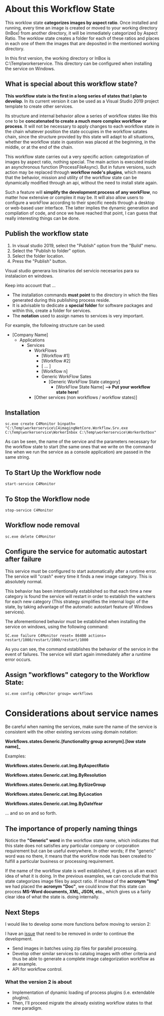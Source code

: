 ﻿# About this Workflow State

This worklow state __categorizes images by aspect ratio__. Once installed and running, every time an image is created or moved to your working directory (InBox) from another directory, it will be immediately categorized by Aspect Ratio. The worklow state creates a folder for each of these ratios and places in each one of them the images that are deposited in the mentioned working directory.

In this first version, the working directory or InBox is C:\Temp\workerservice. This directory can be configured when installing the service on Windows.

## What is special about this workflow state?
__This workflow state is the first in a long series of states that I plan to develop__. In its current version it can be used as a Visual Studio 2019 project template to create other services.

Its structure and internal behavior allow a series of workflow states like this one to be __concatenated to create a much more complex workflow or process__. It will not be necessary to apply changes to each workflow state in the chain whatever position the state occupies in the workflow satates chain, since the structure provided by this state will adapt to all situations, whether the workflow state in question was placed at the beginning, in the middle, or at the end of the chain.

This workflow state carries out a very specific action: categorization of images by aspect ratio, nothing special. The main action is executed inside an asynchronous function (ProcessFileAsync). But in future versions, such action may be replaced through __workflow node's plugins__, which means that the behavior, mission and utility of the workflow state can be dynamically modified through an api, without the need to install state again.

Such a feature will __simplify the development process of any workFlow__, no matter how extensive or complex it may be. It will also allow users to configure a workFlow according to their specific needs through a desktop or web-based user interface. The latter implies the dynamic generation and compilation of code, and once we have reached that point, I can guess that really interesting things can be done.


## Publish the workflow state

1. In visual studio 2019, select the "Publish" option from the "Build" menu.
2. Select the "Publish to folder" option.
3. Select the folder location. 
4. Press the "Publish" button.

Visual studio generara los binarios del servicio necesarios para su instalacion en windows.

Keep into account that ...
- The installation commands __must point__ to the directory in which the files generated during this publishing process reside.
- It is advisable to dedicate a __special folder__ for software packages and within this, create a folder for services.
- The __notation__ used to assign names to services is very important.

For example, the following structure can be used:

- [Company Name]
	- Applications
		- Services
			- WorkFlows
				- [Workflow #1]
				- [Workflow #2]
				- [ ... ]
				- [Workflow n]
				- Generic WorkFlow Sates
					- [Generic WorkFlow State category]
						- [WorkFlow State Name] __--> Put your workflow state here!__
			- [Other services (non workflows / workflow states)]


## Installation 
```ssh
sc.exe create C4Monitor binpath= "C:\Temp\workerservice\C4imagingNetCore.Workflow.Srv.exe C:\Temp\workerservice\WorkerInbox C:\Temp\workerservice\WorkerOutbox"
```
As can be seen, the name of the service and the parameters necessary for the workflow state to start (the same ones that we write on the command line when we run the service as a console application) are passed in the same string.

## To Start Up the Workflow node
```ssh
start-service C4Monitor
```
## To Stop the Workflow node
```ssh
stop-service C4Monitor
```
## Workflow node removal
```ssh
sc.exe delete C4Monitor
```
## Configure the service for automatic autostart after failure

This service must be configured to start automatically after a runtime error. The service will "crash" every time it finds a new image category. This is absolutely normal.

This behavior has been intentionally established so that each time a new category is found the service will restart in order to establish the watchers for each new category (This strategy simplifies the internal logic of the state, by taking advantage of the automatic autostart feature of Windows services).

The aforementioned behavior must be established when installing the service on windows, using the following command:
```ssh
SC.exe failure C4Monitor reset= 86400 actions= restart/1000/restart/1000/restart/1000
```
As you can see, the command establishes the behavior of the service in the event of failures. The service will start again immediately after a runtime error occurs.


## Assign "workflows" category to the Workflow State:
```ssh
sc.exe config c4Monitor group= workflows
```

# Considerations about service names

Be careful when naming the services, make sure the name of the service is consistent with the other existing services using domain notation:

**Workflows.states.Generic.[functionality group acronym].[low state name]_**

Examples:

__Workflows.states.Generic.cat.Img.ByAspectRatio__

__Workflows.states.Generic.cat.Img.ByResolution__

__Workflows.states.Generic.cat.Img.BySizeGroup__

__Workflows.states.Generic.cat.Img.ByLocation__

__Workflows.states.Generic.cat.Img.ByDateYear__

... and so on and so forth.

## The importance of properly naming things

Notice the __"Generic" word__ in the workflow state name, which indicates that this state does not satisfies any particular company or corporation requirement but can be useful everywhere. In other words; if the "generic" word was no there, it means that the workflow node has been created to fulfill a particular business or processing requirement.

If the name of the workflow state is well established, it gives us all an exact idea of what it is doing. In the previous examples, we can conclude that this state categorizes image files by aspct ratio. If instead of the __acronym "Img"__ we had placed the __acronym "Doc"__, we could know that this state can process __MS-Word documents, XML, JSON, etc.__, which gives us a fairly clear idea of what the state is. doing internally.

## Next Steps

I would like to develop some more functions before moving to version 2:

I have an [issue](../issues/59) that need to be removed in order to continue the development.

- Send images in batches using zip files for parallel processing.
- Develop other similar services to catalog images with other criteria and thus be able to generate a complete image categorization workflow as an example.
- API for workflow control.

### What the version 2 is about

- Implementation of dynamic loading of process plugins (i.e. extendable plugIns).
- Then, I'll proceed migrate the already existing workflow states to that new paradigm.
